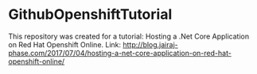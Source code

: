 # GithubOpenshiftTutorial
This repository was created for a tutorial: Hosting a .Net Core Application on Red Hat Openshift Online.
Link: http://blog.jairaj-phase.com/2017/07/04/hosting-a-net-core-application-on-red-hat-openshift-online/
